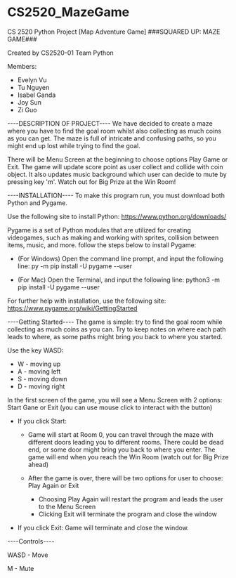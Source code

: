 # CS2520_MazeGame
 CS 2520 Python Project
[Map Adventure Game] ###SQUARED UP: MAZE GAME###

Created by CS2520-01 Team Python

Members:
* Evelyn Vu
* Tu Nguyen
* Isabel Ganda
* Joy Sun
* Zi Guo



----DESCRIPTION OF PROJECT---- 
We have decided to create a maze where you have to find the goal room whilst also collecting as much coins as you can get. The maze is full of intricate and confusing paths, so you might end up lost while trying to find the goal.

There will be Menu Screen at the beginning to choose options Play Game or Exit.
The game will update score point as user collect and collide with coin object.
It also updates music background which user can decide to mute by pressing key 'm'.
Watch out for Big Prize at the Win Room!

----INSTALLATION----
To make this program run, you must download both Python and Pygame.

Use the following site to install Python:
https://www.python.org/downloads/


Pygame is a set of Python modules that are utilized for creating videogames,
such as making and working with sprites, collision between items, music, and more.
follow the steps below to install Pygame:

- (For Windows) Open the command line prompt, and input the following line:
py -m pip install -U pygame --user

- (For Mac) Open the Terminal, and input the following line:
python3 -m pip install -U pygame --user

For further help with installation, use the following site:
https://www.pygame.org/wiki/GettingStarted



----Getting Started----
The game is simple: try to find the goal room while collecting as much coins as you can. Try to keep notes on where each path leads to where, as some paths might bring you back to where you started.

Use the key WASD:
- W - moving up
- A - moving left
- S - moving down
- D - moving right

In the first screen of the game, you will see a Menu Screen with 2 options: Start Gane or Exit (you can use mouse click to interact with the button)

- If you click Start: 
	
	- Game will start at Room 0, you can travel through the maze with different doors leading you to different rooms. There could be dead end, or some door might bring you back to where you enter. The game will end when you reach the Win Room (watch out for Big Prize ahead)

	- After the game is over, there will be two options for user to choose: Play Again or Exit
		- Choosing Play Again will restart the program and leads the user to the Menu Screen
		- Clicking Exit will terminate the program and close the window

- If you click Exit: 
	Game will terminate and close the window. 


----Controls----

WASD - Move

M - Mute



